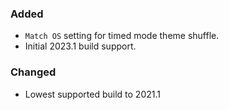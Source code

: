 ### Added

- `Match OS` setting for timed mode theme shuffle.
- Initial 2023.1 build support.

### Changed

- Lowest supported build to 2021.1
